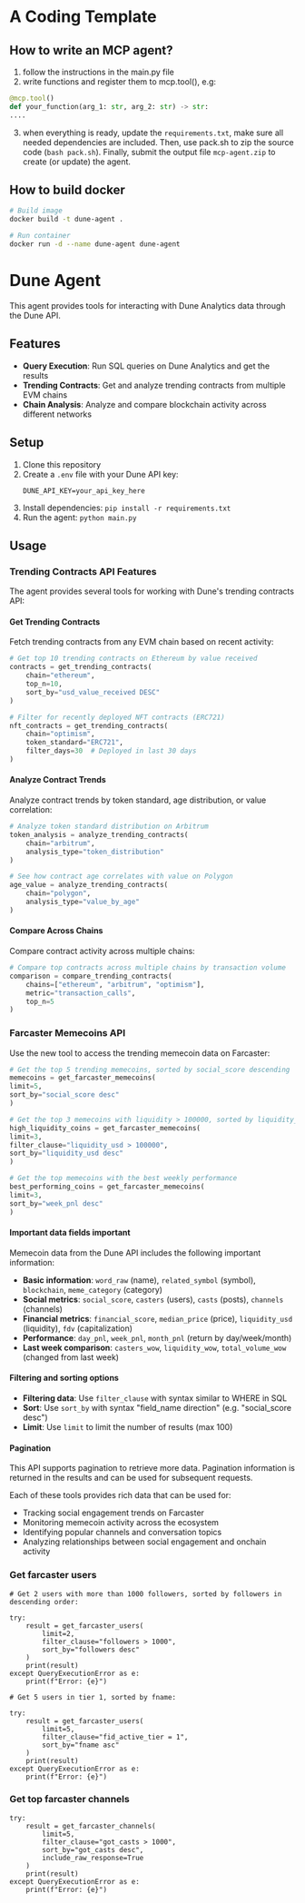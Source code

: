 # A Coding Template

## How to write an MCP agent?

1. follow the instructions in the main.py file 
2. write functions and register them to mcp.tool(), e.g:

```python
@mcp.tool()
def your_function(arg_1: str, arg_2: str) -> str:
.... 
```

3. when everything is ready, update the `requirements.txt`, make sure all needed dependencies are included. Then, use pack.sh to zip the source code (`bash pack.sh`). Finally, submit the output file `mcp-agent.zip` to create (or update) the agent. 


## How to build docker 
```bash
# Build image
docker build -t dune-agent .

# Run container
docker run -d --name dune-agent dune-agent
```

# Dune Agent

This agent provides tools for interacting with Dune Analytics data through the Dune API.

## Features

- **Query Execution**: Run SQL queries on Dune Analytics and get the results
- **Trending Contracts**: Get and analyze trending contracts from multiple EVM chains
- **Chain Analysis**: Analyze and compare blockchain activity across different networks

## Setup

1. Clone this repository
2. Create a `.env` file with your Dune API key:
   ```
   DUNE_API_KEY=your_api_key_here
   ```
3. Install dependencies: `pip install -r requirements.txt`
4. Run the agent: `python main.py`

## Usage

### Trending Contracts API Features

The agent provides several tools for working with Dune's trending contracts API:

#### Get Trending Contracts

Fetch trending contracts from any EVM chain based on recent activity:

```python
# Get top 10 trending contracts on Ethereum by value received
contracts = get_trending_contracts(
    chain="ethereum", 
    top_n=10,
    sort_by="usd_value_received DESC"
)

# Filter for recently deployed NFT contracts (ERC721)
nft_contracts = get_trending_contracts(
    chain="optimism",
    token_standard="ERC721",
    filter_days=30  # Deployed in last 30 days
)
```

#### Analyze Contract Trends

Analyze contract trends by token standard, age distribution, or value correlation:

```python
# Analyze token standard distribution on Arbitrum
token_analysis = analyze_trending_contracts(
    chain="arbitrum",
    analysis_type="token_distribution"
)

# See how contract age correlates with value on Polygon
age_value = analyze_trending_contracts(
    chain="polygon",
    analysis_type="value_by_age"
)
```

#### Compare Across Chains

Compare contract activity across multiple chains:

```python
# Compare top contracts across multiple chains by transaction volume
comparison = compare_trending_contracts(
    chains=["ethereum", "arbitrum", "optimism"],
    metric="transaction_calls",
    top_n=5
)
```



### Farcaster Memecoins API

Use the new tool to access the trending memecoin data on Farcaster:

```python
# Get the top 5 trending memecoins, sorted by social_score descending
memecoins = get_farcaster_memecoins(
limit=5,
sort_by="social_score desc"
)

# Get the top 3 memecoins with liquidity > 100000, sorted by liquidity_usd descending
high_liquidity_coins = get_farcaster_memecoins(
limit=3,
filter_clause="liquidity_usd > 100000",
sort_by="liquidity_usd desc"
)

# Get the top memecoins with the best weekly performance
best_performing_coins = get_farcaster_memecoins(
limit=3,
sort_by="week_pnl desc"
)

```
#### Important data fields important

Memecoin data from the Dune API includes the following important information:

- **Basic information**: `word_raw` (name), `related_symbol` (symbol), `blockchain`, `meme_category` (category)
- **Social metrics**: `social_score`, `casters` (users), `casts` (posts), `channels` (channels)
- **Financial metrics**: `financial_score`, `median_price` (price), `liquidity_usd` (liquidity), `fdv` (capitalization)
- **Performance**: `day_pnl`, `week_pnl`, `month_pnl` (return by day/week/month)
- **Last week comparison**: `casters_wow`, `liquidity_wow`, `total_volume_wow` (changed from last week)

#### Filtering and sorting options

- **Filtering data**: Use `filter_clause` with syntax similar to WHERE in SQL
- **Sort**: Use `sort_by` with syntax "field_name direction" (e.g. "social_score desc")
- **Limit**: Use `limit` to limit the number of results (max 100)

#### Pagination

This API supports pagination to retrieve more data. Pagination information is returned in the results and can be used for subsequent requests.

Each of these tools provides rich data that can be used for:
- Tracking social engagement trends on Farcaster
- Monitoring memecoin activity across the ecosystem
- Identifying popular channels and conversation topics
- Analyzing relationships between social engagement and onchain activity


### Get farcaster users

```
# Get 2 users with more than 1000 followers, sorted by followers in descending order:

try:
    result = get_farcaster_users(
        limit=2,
        filter_clause="followers > 1000",
        sort_by="followers desc"
    )
    print(result)
except QueryExecutionError as e:
    print(f"Error: {e}")

# Get 5 users in tier 1, sorted by fname:

try:
    result = get_farcaster_users(
        limit=5,
        filter_clause="fid_active_tier = 1",
        sort_by="fname asc"
    )
    print(result)
except QueryExecutionError as e:
    print(f"Error: {e}")
```


### Get top farcaster channels

```
try:
    result = get_farcaster_channels(
        limit=5,
        filter_clause="got_casts > 1000",
        sort_by="got_casts desc",
        include_raw_response=True
    )
    print(result)
except QueryExecutionError as e:
    print(f"Error: {e}")
```
